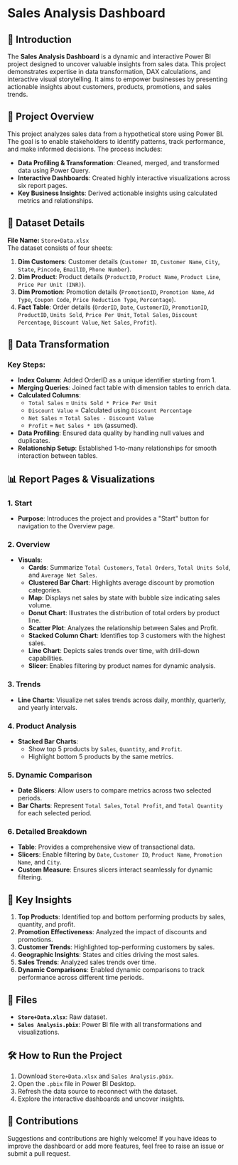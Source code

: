 # Sales Analysis Dashboard

## 🌟 Introduction
The **Sales Analysis Dashboard** is a dynamic and interactive Power BI project designed to uncover valuable insights from sales data. This project demonstrates expertise in data transformation, DAX calculations, and interactive visual storytelling. It aims to empower businesses by presenting actionable insights about customers, products, promotions, and sales trends.

## 🚀 Project Overview
This project analyzes sales data from a hypothetical store using Power BI. The goal is to enable stakeholders to identify patterns, track performance, and make informed decisions. The process includes:
- **Data Profiling & Transformation**: Cleaned, merged, and transformed data using Power Query.
- **Interactive Dashboards**: Created highly interactive visualizations across six report pages.
- **Key Business Insights**: Derived actionable insights using calculated metrics and relationships.

## 📂 Dataset Details
**File Name:** `Store+Data.xlsx`  
The dataset consists of four sheets:
1. **Dim Customers**: Customer details (`Customer ID`, `Customer Name`, `City`, `State`, `Pincode`, `EmailID`, `Phone Number`).
2. **Dim Product**: Product details (`ProductID`, `Product Name`, `Product Line`, `Price Per Unit (INR)`).
3. **Dim Promotion**: Promotion details (`PromotionID`, `Promotion Name`, `Ad Type`, `Coupon Code`, `Price Reduction Type`, `Percentage`).
4. **Fact Table**: Order details (`OrderID`, `Date`, `CustomerID`, `PromotionID`, `ProductID`, `Units Sold`, `Price Per Unit`, `Total Sales`, `Discount Percentage`, `Discount Value`, `Net Sales`, `Profit`).

## 🔧 Data Transformation
### Key Steps:
- **Index Column**: Added OrderID as a unique identifier starting from 1.
- **Merging Queries**: Joined fact table with dimension tables to enrich data.
- **Calculated Columns**:
  - `Total Sales` = `Units Sold * Price Per Unit`
  - `Discount Value` = Calculated using `Discount Percentage`
  - `Net Sales` = `Total Sales - Discount Value`
  - `Profit` = `Net Sales * 10%` (assumed).
- **Data Profiling**: Ensured data quality by handling null values and duplicates.
- **Relationship Setup**: Established 1-to-many relationships for smooth interaction between tables.

## 📊 Report Pages & Visualizations
### 1. **Start**
- **Purpose**: Introduces the project and provides a "Start" button for navigation to the Overview page.

### 2. **Overview**
- **Visuals**:
  - **Cards**: Summarize `Total Customers`, `Total Orders`, `Total Units Sold`, and `Average Net Sales`.
  - **Clustered Bar Chart**: Highlights average discount by promotion categories.
  - **Map**: Displays net sales by state with bubble size indicating sales volume.
  - **Donut Chart**: Illustrates the distribution of total orders by product line.
  - **Scatter Plot**: Analyzes the relationship between Sales and Profit.
  - **Stacked Column Chart**: Identifies top 3 customers with the highest sales.
  - **Line Chart**: Depicts sales trends over time, with drill-down capabilities.
  - **Slicer**: Enables filtering by product names for dynamic analysis.

### 3. **Trends**
- **Line Charts**: Visualize net sales trends across daily, monthly, quarterly, and yearly intervals.

### 4. **Product Analysis**
- **Stacked Bar Charts**:
  - Show top 5 products by `Sales`, `Quantity`, and `Profit`.
  - Highlight bottom 5 products by the same metrics.

### 5. **Dynamic Comparison**
- **Date Slicers**: Allow users to compare metrics across two selected periods.
- **Bar Charts**: Represent `Total Sales`, `Total Profit`, and `Total Quantity` for each selected period.

### 6. **Detailed Breakdown**
- **Table**: Provides a comprehensive view of transactional data.
- **Slicers**: Enable filtering by `Date`, `Customer ID`, `Product Name`, `Promotion Name`, and `City`.
- **Custom Measure**: Ensures slicers interact seamlessly for dynamic filtering.

## 🌟 Key Insights
1. **Top Products**: Identified top and bottom performing products by sales, quantity, and profit.
2. **Promotion Effectiveness**: Analyzed the impact of discounts and promotions.
3. **Customer Trends**: Highlighted top-performing customers by sales.
4. **Geographic Insights**: States and cities driving the most sales.
5. **Sales Trends**: Analyzed sales trends over time.
6. **Dynamic Comparisons**: Enabled dynamic comparisons to track performance across different time periods.

## 📁 Files
- **`Store+Data.xlsx`**: Raw dataset.
- **`Sales Analysis.pbix`**: Power BI file with all transformations and visualizations.

## 🛠 How to Run the Project
1. Download `Store+Data.xlsx` and `Sales Analysis.pbix`.
2. Open the `.pbix` file in Power BI Desktop.
3. Refresh the data source to reconnect with the dataset.
4. Explore the interactive dashboards and uncover insights.

## 🤝 Contributions
Suggestions and contributions are highly welcome! If you have ideas to improve the dashboard or add more features, feel free to raise an issue or submit a pull request.
